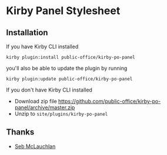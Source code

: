 # Kirby Panel Stylesheet

## Installation

If you have Kirby CLI installed

```
kirby plugin:install public-office/kirby-po-panel
```

you'll also be able to update the plugin by running

```
kirby plugin:update public-office/kirby-po-panel
```

If you don't have Kirby CLI installed

* Download zip file https://github.com/public-office/kirby-po-panel/archive/master.zip
* Unzip to `site/plugins/kirby-po-panel`

## Thanks

* [Seb McLauchlan](sebmclauchlan.com)